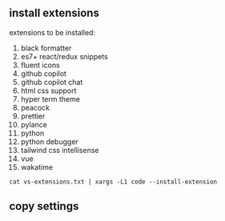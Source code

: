 ## install extensions

extensions to be installed:

1. black formatter
2. es7+ react/redux snippets
3. fluent icons
4. github copilot
5. github copilot chat
6. html css support
7. hyper term theme
8. peacock
9. prettier
10. pylance
11. python
12. python debugger
13. tailwind css intellisense
14. vue
15. wakatime

`cat vs-extensions.txt | xargs -L1 code --install-extension`

## copy settings
